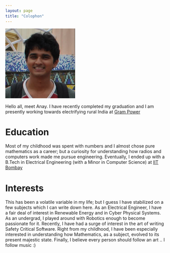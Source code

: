 ```yaml
---
layout: page
title: "Colophon"
---
```


<img class="avatar" width=220 height=220 src="/img/anay.png" alt="avatar" />

Hello all, meet Anay. I have recently completed my graduation and I am presently working towards electrifying rural India at <a href="http://www.grampower.com">Gram Power</a> 

# Education

Most of my childhood was spent with numbers and I almost chose pure mathematics as a career; 
but a curiosity for understanding how radios and computers work made me pursue engineering. Eventually, I ended up with a 
B.Tech in Electrical Engineering (with a Minor in Computer Science) at <a href="http://www.iitb.ac.in">IIT Bombay</a>

# Interests

This has been a volatile variable in my life; but I guess I have stabilized on a few subjects which I can write down here.
As an Electrical Engineer, I have a fair deal of interest in Renewable Energy and in Cyber Physical Systems. As an undergrad, I played around with Robotics enough to become passionate for it. Recently, I have had a surge of interest in the art of writing Safety Critical Software. Right from my childhood, I have been especially interested in understanding how Mathematics, as a subject, evolved to its present majestic state.
Finally, I believe every person should follow an art .. I follow music :)

</article>
